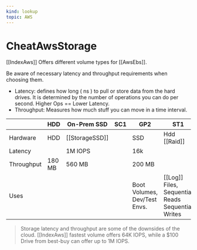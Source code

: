 ```yaml
---
kind: lookup
topic: AWS
---
```


# CheatAwsStorage

\[\[IndexAws]] Offers different volume types for \[\[AwsEbs]].

Be aware of necessary latency and throughput requirements when choosing them.

- Latency: defines how long ( ns ) to pull or store data from the hard drives. It is determined by the number of operations you can do per second. Higher Ops == Lower Latency.
- Throughput: Measures how much stuff you can move in a time interval.

|            | HDD    | On-Prem SSD      | SC1 | GP2                          | ST1                                                 | Provisioned                 |
| ---------- | ------ | ---------------- | --- | ---------------------------- | --------------------------------------------------- | --------------------------- |
| Hardware   | HDD    | \[\[StorageSSD]] |     | SSD                          | Hdd \[\[Raid]]                                      | \[\[vault\_buffer/Storage]] |
| Latency    |        | 1M IOPS          |     | 16k                          |                                                     | 64k                         |
| Throughput | 180 MB | 560 MB           |     | 200 MB                       |                                                     | 1000                        |
| Uses       |        |                  |     | Boot Volumes, Dev/Test Envs. | \[\[Log]] Files, Sequential Reads Sequential Writes | \[\[Databases]]             |

> Storage latency and throughput are some of the downsides of the cloud. \[\[IndexAws]] fastest volume offers 64K IOPS, while a $100 Drive from best-buy can offer up to 1M IOPS.
